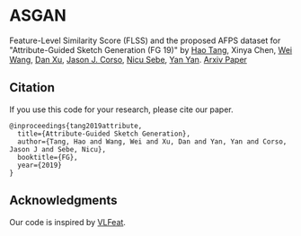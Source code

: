 # ASGAN
Feature-Level Similarity Score (FLSS) and the proposed AFPS dataset for "Attribute-Guided Sketch Generation (FG 19)" by [Hao Tang](http://disi.unitn.it/~hao.tang/), Xinya Chen, [Wei Wang](https://weiwangtrento.github.io/), [Dan Xu](http://www.robots.ox.ac.uk/~danxu/), [Jason J. Corso](http://web.eecs.umich.edu/~jjcorso/), [Nicu Sebe](http://disi.unitn.it/~sebe/), [Yan Yan](https://userweb.cs.txstate.edu/~y_y34/). [Arxiv Paper](https://arxiv.org/abs/1901.09774)

## Citation
If you use this code for your research, please cite our paper.

```
@inproceedings{tang2019attribute,
  title={Attribute-Guided Sketch Generation},
  author={Tang, Hao and Wang, Wei and Xu, Dan and Yan, Yan and Corso, Jason J and Sebe, Nicu},
  booktitle={FG},
  year={2019}
}

```

## Acknowledgments
Our code is inspired by [VLFeat](http://www.vlfeat.org/).
